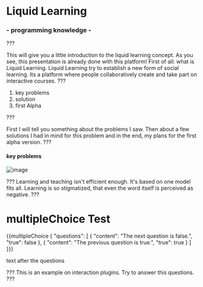 # Liquid Learning
### - programming knowledge -

???

This will give you a little introduction to the liquid learning concept.
As you see, this presentation is already done with this platform!
First of all: what is Liquid Learning.
Liquid Learning try to establish a new form of social learning.
Its a platform where people collaboratively create and take part on interactive courses.
???

1. key problems                                                                 
2. solution                                                                     
3. first Alpha                                                                  
                                                                                 
???                                                                             
                                                                                 
First I will tell you something about the problems I saw.
Then about a few solutions I had in mind for this problem
and in the end, my plans for the first alpha version.
???

#### key problems
![image](http://i.imgur.com/QL1vGjK.jpg)

???
Learning and teaching isn't efficient enough.
It's based on one model fits all.
Learning is so stigmatized, that even the word itself is perceived as negative.
???


# multipleChoice Test

{{multipleChoice {
	"questions": [
    	{ "content": "The next question is false.", "true": false },
    	{ "content": "The previous question is true.", "true": true }
    ]
}}}

text after the questions

???
This is an example on interaction plugins. 
Try to answer this questions.
???
